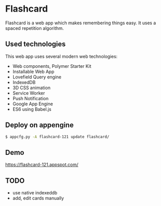 # Flashcard

Flashcard is a web app which makes remembering things easy.  It uses a spaced repetition algorithm.


## Used technologies

This web app uses several modern web technologies:

* Web components, Polymer Starter Kit
* Installable Web App
* Lovefield Query engine
* IndexedDB
* 3D CSS animation
* Service Worker
* Push Notification
* Google App Engine
* ES6 using Babel.js


## Deploy on appengine

```sh
$ appcfg.py -A flashcard-121 update flashcard/
```

## Demo

https://flashcard-121.appspot.com/

## TODO
- use native indexeddb
- add, edit cards manually
